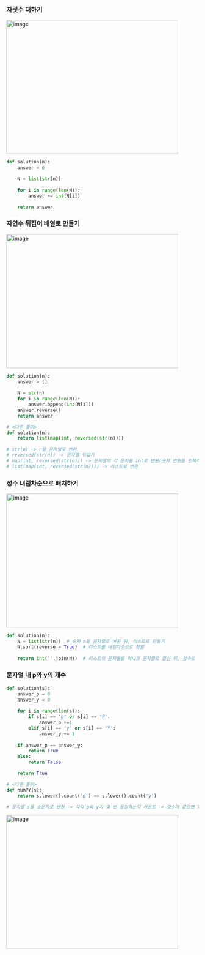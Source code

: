 ### 자릿수 더하기

<img width="450" height="350" alt="image" src="https://github.com/user-attachments/assets/be03aea9-1163-4383-b39a-5d6c56012480" />

```python
def solution(n):
    answer = 0

    N = list(str(n))
    
    for i in range(len(N)):
        answer += int(N[i])

    return answer
```

### 자연수 뒤집어 배열로 만들기

<img width="450" height="350" alt="image" src="https://github.com/user-attachments/assets/b76d06ad-670f-4df1-84d2-8a617d665435" />

```python
def solution(n):
    answer = []
    
    N = str(n)
    for i in range(len(N)):
        answer.append(int(N[i]))
    answer.reverse()
    return answer
```

```python
# <다른 풀이>
def solution(n):
    return list(map(int, reversed(str(n))))

# str(n) -> n을 문자열로 변환
# reversed(str(n)) -> 문자열 뒤집기
# map(int, reversed(str(n))) -> 문자열의 각 문자를 int로 변환(숫자 변환을 반복적으로 수행)
# list(map(int, reversed(str(n)))) -> 리스트로 변환
```

### 정수 내림차순으로 배치하기

<img width="450" height="350" alt="image" src="https://github.com/user-attachments/assets/bd1280f9-d935-4b9b-9eb0-ea8ccfca8632" />

```python
def solution(n):
    N = list(str(n))  # 숫자 n을 문자열로 바꾼 뒤, 리스트로 만들기
    N.sort(reverse = True)  # 리스트를 내림차순으로 정렬
    
    return int(''.join(N))  # 리스트의 문자들을 하나의 문자열로 합친 뒤, 정수로 변환(['4', '3', '2', '1'] -> '4321' -> 4321)
```

### 문자열 내 p와 y의 개수

```python
def solution(s):
    answer_p = 0
    answer_y = 0
    
    for i in range(len(s)):
        if s[i] == 'p' or s[i] == 'P':
            answer_p +=1
        elif s[i] == 'y' or s[i] == 'Y':
            answer_y += 1
    
    if answer_p == answer_y:
        return True
    else:
        return False

    return True
```
```python
# <다른 풀이>
def numPY(s):
    return s.lower().count('p') == s.lower().count('y')

# 문자열 s를 소문자로 변환 -> 각각 p와 y가 몇 번 등장하는지 카운트 -> 갯수가 같으면 True, 다르면 False 반환
```
<img width="450" height="350" alt="image" src="https://github.com/user-attachments/assets/ec5c9849-6aca-4d53-904b-3b6c17625ef1" />

